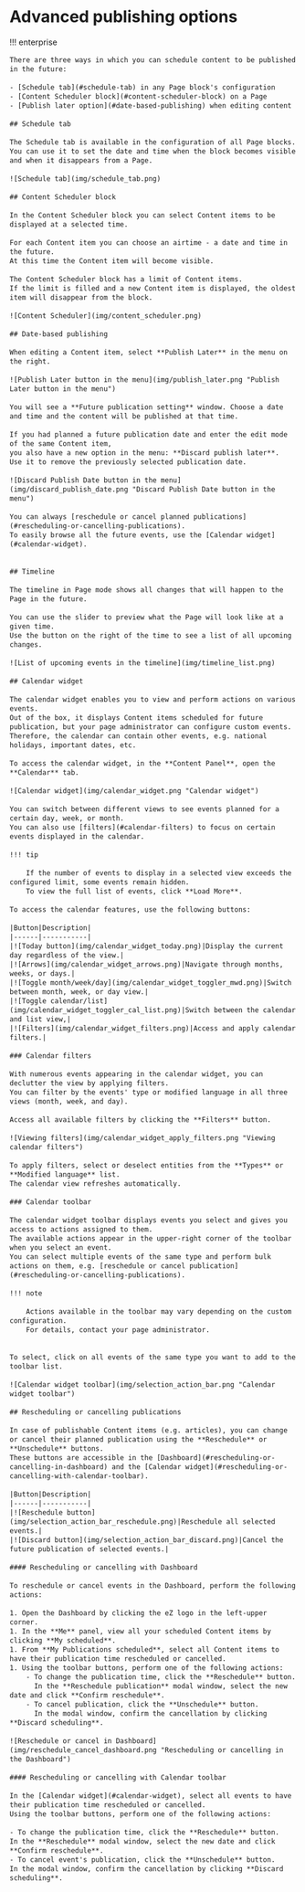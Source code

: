 # Advanced publishing options

!!! enterprise

    There are three ways in which you can schedule content to be published in the future:

    - [Schedule tab](#schedule-tab) in any Page block's configuration
    - [Content Scheduler block](#content-scheduler-block) on a Page
    - [Publish later option](#date-based-publishing) when editing content

    ## Schedule tab

    The Schedule tab is available in the configuration of all Page blocks.
    You can use it to set the date and time when the block becomes visible and when it disappears from a Page.

    ![Schedule tab](img/schedule_tab.png)

    ## Content Scheduler block

    In the Content Scheduler block you can select Content items to be displayed at a selected time.

    For each Content item you can choose an airtime - a date and time in the future.
    At this time the Content item will become visible.

    The Content Scheduler block has a limit of Content items.
    If the limit is filled and a new Content item is displayed, the oldest item will disappear from the block.

    ![Content Scheduler](img/content_scheduler.png)

    ## Date-based publishing

    When editing a Content item, select **Publish Later** in the menu on the right.

    ![Publish Later button in the menu](img/publish_later.png "Publish Later button in the menu")

    You will see a **Future publication setting** window. Choose a date and time and the content will be published at that time.

    If you had planned a future publication date and enter the edit mode of the same Content item,
    you also have a new option in the menu: **Discard publish later**.
    Use it to remove the previously selected publication date.

    ![Discard Publish Date button in the menu](img/discard_publish_date.png "Discard Publish Date button in the menu")
    
    You can always [reschedule or cancel planned publications](#rescheduling-or-cancelling-publications).
    To easily browse all the future events, use the [Calendar widget](#calendar-widget).
    

    ## Timeline

    The timeline in Page mode shows all changes that will happen to the Page in the future.

    You can use the slider to preview what the Page will look like at a given time.
    Use the button on the right of the time to see a list of all upcoming changes.

    ![List of upcoming events in the timeline](img/timeline_list.png)
    
    ## Calendar widget
    
    The calendar widget enables you to view and perform actions on various events.
    Out of the box, it displays Content items scheduled for future publication, but your page administrator can configure custom events.
    Therefore, the calendar can contain other events, e.g. national holidays, important dates, etc.
    
    To access the calendar widget, in the **Content Panel**, open the **Calendar** tab.
    
    ![Calendar widget](img/calendar_widget.png "Calendar widget")
    
    You can switch between different views to see events planned for a certain day, week, or month.
    You can also use [filters](#calendar-filters) to focus on certain events displayed in the calendar.
    
    !!! tip
    
        If the number of events to display in a selected view exceeds the configured limit, some events remain hidden. 
        To view the full list of events, click **Load More**.
    
    To access the calendar features, use the following buttons:
    
    |Button|Description|
    |------|-----------|
    |![Today button](img/calendar_widget_today.png)|Display the current day regardless of the view.|
    |![Arrows](img/calendar_widget_arrows.png)|Navigate through months, weeks, or days.|
    |![Toggle month/week/day](img/calendar_widget_toggler_mwd.png)|Switch between month, week, or day view.|
    |![Toggle calendar/list](img/calendar_widget_toggler_cal_list.png)|Switch between the calendar and list view,|
    |![Filters](img/calendar_widget_filters.png)|Access and apply calendar filters.|
    
    ### Calendar filters
        
    With numerous events appearing in the calendar widget, you can declutter the view by applying filters.
    You can filter by the events' type or modified language in all three views (month, week, and day).
        
    Access all available filters by clicking the **Filters** button.
         
    ![Viewing filters](img/calendar_widget_apply_filters.png "Viewing calendar filters")
        
    To apply filters, select or deselect entities from the **Types** or **Modified language** list.
    The calendar view refreshes automatically.
    
    ### Calendar toolbar
    
    The calendar widget toolbar displays events you select and gives you access to actions assigned to them.
    The available actions appear in the upper-right corner of the toolbar when you select an event.
    You can select multiple events of the same type and perform bulk actions on them, e.g. [reschedule or cancel publication](#rescheduling-or-cancelling-publications).
    
    !!! note
            
        Actions available in the toolbar may vary depending on the custom configuration.
        For details, contact your page administrator.
                
    
    To select, click on all events of the same type you want to add to the toolbar list.
    
    ![Calendar widget toolbar](img/selection_action_bar.png "Calendar widget toolbar")
    
    ## Rescheduling or cancelling publications
    
    In case of publishable Content items (e.g. articles), you can change or cancel their planned publication using the **Reschedule** or **Unschedule** buttons.
    These buttons are accessible in the [Dashboard](#rescheduling-or-cancelling-in-dashboard) and the [Calendar widget](#rescheduling-or-cancelling-with-calendar-toolbar).
    
    |Button|Description|
    |------|-----------|
    |![Reschedule button](img/selection_action_bar_reschedule.png)|Reschedule all selected events.|
    |![Discard button](img/selection_action_bar_discard.png)|Cancel the future publication of selected events.|
    
    #### Rescheduling or cancelling with Dashboard
    
    To reschedule or cancel events in the Dashboard, perform the following actions:
    
    1. Open the Dashboard by clicking the eZ logo in the left-upper corner.
    1. In the **Me** panel, view all your scheduled Content items by clicking **My scheduled**.
    1. From **My Publications scheduled**, select all Content items to have their publication time rescheduled or cancelled.
    1. Using the toolbar buttons, perform one of the following actions:
        - To change the publication time, click the **Reschedule** button.
          In the **Reschedule publication** modal window, select the new date and click **Confirm reschedule**.
        - To cancel publication, click the **Unschedule** button.
          In the modal window, confirm the cancellation by clicking **Discard scheduling**.
          
    ![Reschedule or cancel in Dashboard](img/reschedule_cancel_dashboard.png "Rescheduling or cancelling in the Dashboard")
    
    #### Rescheduling or cancelling with Calendar toolbar
    
    In the [Calendar widget](#calendar-widget), select all events to have their publication time rescheduled or cancelled.
    Using the toolbar buttons, perform one of the following actions:
    
    - To change the publication time, click the **Reschedule** button.
    In the **Reschedule** modal window, select the new date and click **Confirm reschedule**.
    - To cancel event's publication, click the **Unschedule** button.
    In the modal window, confirm the cancellation by clicking **Discard scheduling**.
